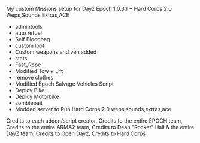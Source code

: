 My custom Missions setup for Dayz Epoch 1.0.3.1 + Hard Corps 2.0 Weps,Sounds,Extras,ACE

* admintools
* auto refuel
* Self Bloodbag
* custom loot
* Custom weapons and veh added
* stats
* Fast_Rope
* Modified Tow + Lift
* remove clothes
* Modified Epoch Salvage Vehicles Script
* Deploy Bike
* Deploy Motorbike
* zombiebait
* Modded server to Run Hard Corps 2.0 weps,sounds,extras,ace

Credits to each addon/script creator,
Credits to the entire EPOCH team,
Credits to the entire ARMA2 team,
Credits to Dean "Rocket" Hall & the entire DayZ team,
Credits to Open Dayz,
Credits to Hard Corps